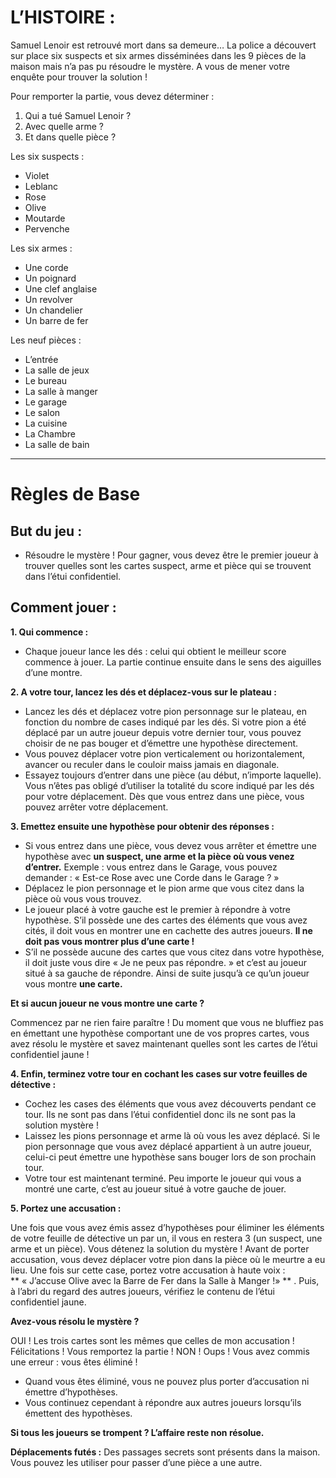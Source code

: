 # L’HISTOIRE :

Samuel Lenoir est retrouvé mort dans sa demeure… La police a découvert sur place six suspects et six armes disséminées dans les 9 pièces de la maison mais n’a pas pu résoudre le mystère. A vous de mener votre enquête pour trouver la solution !

Pour remporter la partie, vous devez déterminer :
1. Qui a tué Samuel Lenoir ?
2. Avec quelle arme ?
3. Et dans quelle pièce ? 


Les six suspects :
- Violet
- Leblanc
- Rose
- Olive
- Moutarde
- Pervenche

Les six armes :
- Une corde
- Un poignard
- Une clef anglaise
- Un revolver
- Un chandelier
- Un barre de fer

Les neuf pièces :
- L’entrée
- La salle de jeux
- Le bureau
- La salle à manger
- Le garage
- Le salon
- La cuisine
- La Chambre
- La salle de bain

-----------------------------------------------------------------------------------------------------------------

# Règles de Base

## But du jeu :

- Résoudre le mystère ! Pour gagner, vous devez être le premier joueur à trouver quelles sont les cartes suspect, arme et pièce qui se trouvent dans l’étui confidentiel.

## Comment jouer :

**1. Qui commence :**

- Chaque joueur lance les dés : celui qui obtient le meilleur score commence à jouer. La partie continue ensuite dans le sens des aiguilles d’une montre.

**2. A votre tour, lancez les dés et déplacez-vous sur le plateau :**
- Lancez les dés et déplacez votre pion personnage sur le plateau, en fonction du nombre de cases indiqué par les dés. Si votre pion a été déplacé par un autre joueur depuis votre dernier tour, vous pouvez choisir de ne pas bouger et d’émettre une hypothèse directement.
- Vous pouvez déplacer votre pion verticalement ou horizontalement, avancer ou reculer dans le couloir maiss jamais en diagonale.
- Essayez toujours d’entrer dans une pièce (au début, n’importe laquelle). Vous n’êtes pas obligé d’utiliser la totalité du score indiqué par les dés pour votre déplacement. Dès que vous entrez dans une pièce, vous pouvez arrêter votre déplacement.

**3. Emettez ensuite une hypothèse pour obtenir des réponses :**
- Si vous entrez dans une pièce, vous devez vous arrêter et émettre une hypothèse avec **un suspect, une arme et la pièce où vous venez d’entrer.**
Exemple : vous entrez dans le Garage, vous pouvez demander : « Est-ce Rose avec une Corde dans le Garage ? »
- Déplacez le pion personnage et le pion arme que vous citez dans la pièce où vous vous trouvez.
- Le joueur placé à votre gauche est le premier à répondre à votre hypothèse. S’il possède une des cartes des éléments que vous avez cités, il doit vous en montrer une en cachette des autres joueurs. **Il ne doit pas vous montrer plus d’une carte !**
- S’il ne possède aucune des cartes que vous citez dans votre hypothèse, il doit juste vous dire « Je ne peux pas répondre. » et c’est au joueur situé à sa gauche de répondre. Ainsi de suite jusqu’à ce qu’un joueur vous montre **une carte.**

**Et si aucun joueur ne vous montre une carte ?**

Commencez par ne rien faire paraître ! Du moment que vous ne bluffiez pas en émettant une hypothèse comportant une de vos propres cartes, vous avez résolu le mystère et savez maintenant quelles sont les cartes de l’étui confidentiel jaune !

**4. Enfin, terminez votre tour en cochant les cases sur votre feuilles de détective :**
- Cochez les cases des éléments que vous avez découverts pendant ce tour. Ils ne sont pas dans l’étui confidentiel donc ils ne sont pas la solution mystère !
- Laissez les pions personnage et arme là où vous les avez déplacé. Si le pion personnage que vous avez déplacé appartient à un autre joueur, celui-ci peut émettre une hypothèse sans bouger lors de son prochain tour.
- Votre tour est maintenant terminé. Peu importe le joueur qui vous a montré une carte, c’est au joueur situé à votre gauche de jouer.

**5. Portez une accusation :**

Une fois que vous avez émis assez d’hypothèses pour éliminer les éléments de votre feuille de détective un par un, il vous en restera 3 (un suspect, une arme et un pièce). Vous détenez la solution du mystère ! Avant de porter accusation, vous devez déplacer votre pion dans la pièce où le meurtre a eu lieu. Une fois sur cette case, portez votre accusation à haute voix : ** « J’accuse Olive avec la Barre de Fer dans la Salle à Manger !» ** . Puis, à l’abri du regard des autres joueurs, vérifiez le contenu de l’étui confidentiel jaune.

**Avez-vous résolu le mystère ?**

OUI ! Les trois cartes sont les mêmes que celles de mon accusation !
Félicitations ! Vous remportez la partie !
NON ! Oups ! Vous avez commis une erreur : vous êtes éliminé !
- Quand vous êtes éliminé, vous ne pouvez plus porter d’accusation ni émettre d’hypothèses.
- Vous continuez cependant à répondre aux autres joueurs lorsqu’ils émettent des hypothèses.


**Si tous les joueurs se trompent ? L’affaire reste non résolue.**


**Déplacements futés :**
Des passages secrets sont présents dans la maison. Vous pouvez les utiliser pour passer d’une pièce a une autre.
